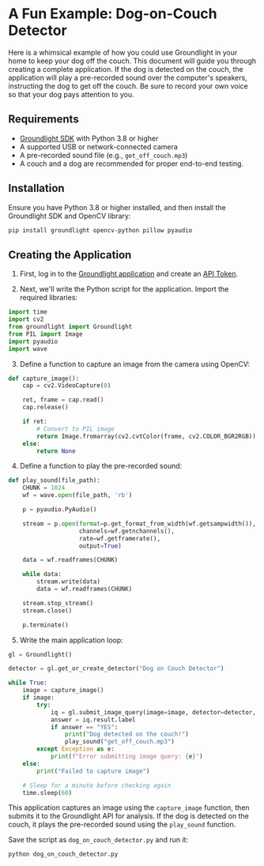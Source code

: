 # A Fun Example: Dog-on-Couch Detector

Here is a whimsical example of how you could use Groundlight in your home to keep your dog off the couch.  This document will guide you through creating a complete application. If the dog is detected on the couch, the application will play a pre-recorded sound over the computer's speakers, instructing the dog to get off the couch.  Be sure to record your own voice so that your dog pays attention to you.

## Requirements

- [Groundlight SDK](/docs/installation/) with Python 3.8 or higher
- A supported USB or network-connected camera
- A pre-recorded sound file (e.g., `get_off_couch.mp3`)
- A couch and a dog are recommended for proper end-to-end testing.

## Installation

Ensure you have Python 3.8 or higher installed, and then install the Groundlight SDK and OpenCV library:

```bash
pip install groundlight opencv-python pillow pyaudio
```

## Creating the Application

1. First, log in to the [Groundlight application](https://dashboard.groundlight.ai) and create an [API Token](https://dashboard.groundlight.ai/reef/my-account/api-tokens).

2. Next, we'll write the Python script for the application. Import the required libraries:

```python notest
import time
import cv2
from groundlight import Groundlight
from PIL import Image
import pyaudio
import wave
```

3. Define a function to capture an image from the camera using OpenCV:

```python
def capture_image():
    cap = cv2.VideoCapture(0)

    ret, frame = cap.read()
    cap.release()

    if ret:
        # Convert to PIL image
        return Image.fromarray(cv2.cvtColor(frame, cv2.COLOR_BGR2RGB))
    else:
        return None
```

4. Define a function to play the pre-recorded sound:

```python
def play_sound(file_path):
    CHUNK = 1024
    wf = wave.open(file_path, 'rb')

    p = pyaudio.PyAudio()

    stream = p.open(format=p.get_format_from_width(wf.getsampwidth()),
                    channels=wf.getnchannels(),
                    rate=wf.getframerate(),
                    output=True)

    data = wf.readframes(CHUNK)

    while data:
        stream.write(data)
        data = wf.readframes(CHUNK)

    stream.stop_stream()
    stream.close()

    p.terminate()
```

5. Write the main application loop:

```python notest
gl = Groundlight()

detector = gl.get_or_create_detector("Dog on Couch Detector")

while True:
    image = capture_image()
    if image:
        try:
            iq = gl.submit_image_query(image=image, detector=detector, wait=60)
            answer = iq.result.label
            if answer == "YES":
                print("Dog detected on the couch!")
                play_sound("get_off_couch.mp3")
        except Exception as e:
            print(f"Error submitting image query: {e}")
    else:
        print("Failed to capture image")

    # Sleep for a minute before checking again
    time.sleep(60)
```

This application captures an image using the `capture_image` function, then submits it to the Groundlight API for analysis. If the dog is detected on the couch, it plays the pre-recorded sound using the `play_sound` function.

Save the script as `dog_on_couch_detector.py` and run it:

```bash
python dog_on_couch_detector.py
```

